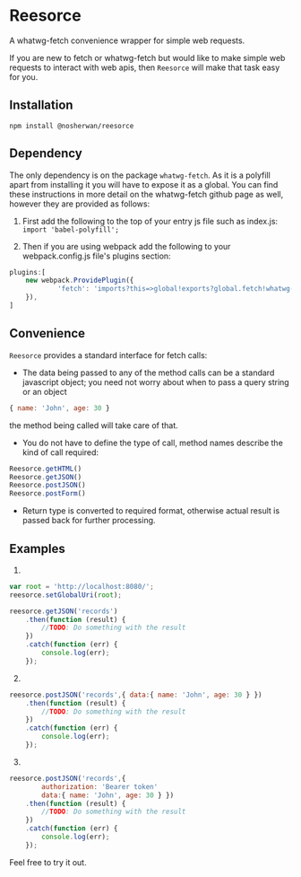 # Reesorce
A whatwg-fetch convenience wrapper for simple web requests.

If you are new to fetch or whatwg-fetch but would like to make simple web requests to interact with web apis, then `Reesorce` will make that task easy for you.

## Installation
`npm install @nosherwan/reesorce`

## Dependency
The only dependency is on the package `whatwg-fetch`. As it is a polyfill apart from installing it you will have to expose it as a global. You can find these instructions in more detail on the whatwg-fetch github page as well, however they are provided as follows:

1. First add the following to the top of your entry js file such as index.js:
`import 'babel-polyfill';`

2. Then if you are using webpack add the following to your webpack.config.js file's plugins section:
```javascript
plugins:[
	new webpack.ProvidePlugin({
			'fetch': 'imports?this=>global!exports?global.fetch!whatwg-fetch'
	}),
]
```

## Convenience

`Reesorce` provides a standard interface for fetch calls:
* The data being passed to any of the method calls can be a standard javascript object; you need not worry about when to pass a query string or an object 
```javascript
{ name: 'John', age: 30 }
```
 the method being called will take care of that.
* You do not have to define the type of call, method names describe the kind of call required:
```javascript
Reesorce.getHTML()
Reesorce.getJSON()
Reesorce.postJSON()
Reesorce.postForm()
```
* Return type is converted to required format, otherwise actual result is passed back for further processing.

## Examples
1.
```javascript
var root = 'http://localhost:8080/';
reesorce.setGlobalUri(root);

reesorce.getJSON('records')
	.then(function (result) {
		//TODO: Do something with the result
	})
	.catch(function (err) {
		console.log(err);
	});
```
2.
```javascript
reesorce.postJSON('records',{ data:{ name: 'John', age: 30 } })
	.then(function (result) {
		//TODO: Do something with the result
	})
	.catch(function (err) {
		console.log(err);
	});
```

3.
```javascript
reesorce.postJSON('records',{
		authorization: 'Bearer token'	
		data:{ name: 'John', age: 30 } })
	.then(function (result) {
		//TODO: Do something with the result
	})
	.catch(function (err) {
		console.log(err);
	});
```

Feel free to try it out.